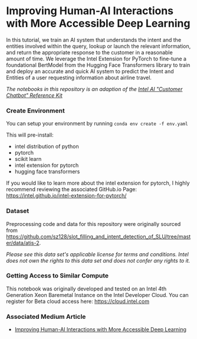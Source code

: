 # Improving Human-AI Interactions with More Accessible Deep Learning

In this tutorial, we train an AI system that understands the intent and the entities involved within the query, lookup or launch the relevant information, and return the appropriate response to the customer in a reasonable amount of time. We leverage the Intel Extension for PyTorch to fine-tune a foundational BertModel from the Hugging Face Transformers library to train and deploy an accurate and quick AI system to predict the Intent and Entities of a user requesting information about airline travel.

*The notebooks in this repository is an adaption of the [Intel AI "Customer Chatbot" Reference Kit](https://github.com/oneapi-src/customer-chatbot)*

### Create Environment
You can setup your environment by running `conda env create -f env.yaml` 

This will pre-install: 
- intel distribution of python
- pytorch
- scikit learn
- intel extension for pytorch
- hugging face transformers

If you would like to learn more about the intel extension for pytorch, I highly recommend reviewing the associated GitHub.io Page: https://intel.github.io/intel-extension-for-pytorch/

### Dataset
Preprocessing code and data for this repository were originally sourced from https://github.com/sz128/slot_filling_and_intent_detection_of_SLU/tree/master/data/atis-2.

*Please see this data set's applicable license for terms and conditions. Intel does not own the rights to this data set and does not confer any rights to it.*

### Getting Access to Similar Compute
This notebook was originally developed and tested on an Intel 4th Generation Xeon Baremetal Instance on the Intel Developer Cloud. You can register for Beta cloud access here: https://cloud.intel.com

### Associated Medium Article
- [Improving Human-AI Interactions with More Accessible Deep Learning](https://medium.com/intel-analytics-software/improving-human-ai-interactions-with-more-accessible-deep-learning-f3caced5d577?sk=43a615428826963cbc7fe027f6205d5c)
